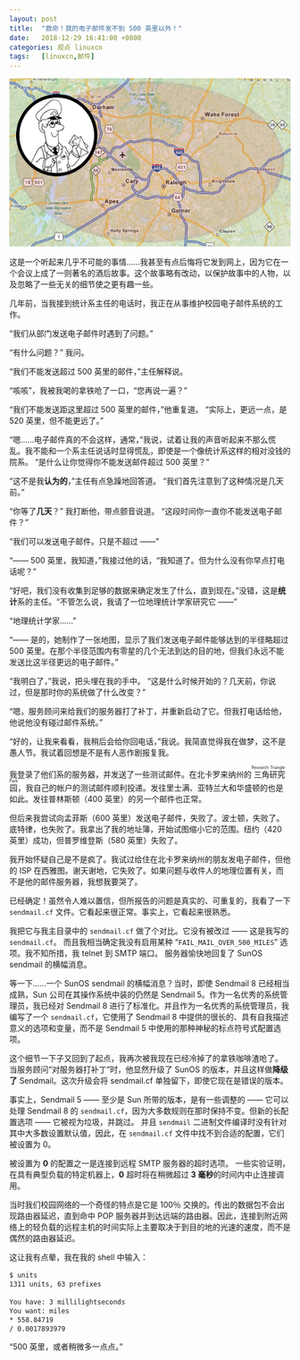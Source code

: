 ```yaml
---
layout: post
title:	"救命！我的电子邮件发不到 500 英里以外！"
date:	2018-12-29 16:41:00 +0800 
categories:	观点 linuxcn 
tags:	[linuxcn,邮件]
---
```



![](/Asserts/Images/album/201812/29/164052m11xmbbadbxyle4p.jpg)


这是一个听起来几乎不可能的事情……我甚至有点后悔将它发到网上，因为它在一个会议上成了一则著名的酒后故事。这个故事略有改动，以保护故事中的人物，以及忽略了一些无关的细节使之更有趣一些。


几年前，当我接到统计系主任的电话时，我正在从事维护校园电子邮件系统的工作。


“我们从部门发送电子邮件时遇到了问题。”


“有什么问题？” 我问。


“我们不能发送超过 500 英里的邮件，”主任解释说。


“咳咳”，我被我喝的拿铁呛了一口，“您再说一遍？”


“我们不能发送距这里超过 500 英里的邮件，”他重复道。 “实际上，更远一点，是 520 英里，但不能更远了。”


“嗯......电子邮件真的不会这样，通常，”我说，试着让我的声音听起来不那么慌乱。我不能和一个系主任说话时显得慌乱，即使是一个像统计系这样的相对没钱的院系。 “是什么让你觉得你不能发送邮件超过 500 英里？”


“这不是我**认为的**，”主任有点急躁地回答道。 “我们首先注意到了这种情况是几天前。”


“你等了**几天**？” 我打断他，带点颤音说道。 “这段时间你一直你不能发送电子邮件？”


“我们可以发送电子邮件。只是不超过 ——”


“—— 500 英里，我知道，”我接过他的话，“我知道了。但为什么没有你早点打电话呢？”


“好吧，我们没有收集到足够的数据来确定发生了什么，直到现在。”没错，这是**统计**系的主任。“不管怎么说，我请了一位地理统计学家研究它 ——”


“地理统计学家……”


“—— 是的，她制作了一张地图，显示了我们发送电子邮件能够达到的半径略超过 500 英里。在那个半径范围内有零星的几个无法到达的目的地，但我们永远不能发送比这半径更远的电子邮件。” 


“我明白了，”我说，把头埋在我的手中。 “这是什么时候开始的？几天前，你说过，但是那时你的系统做了什么改变？”


“嗯，服务顾问来给我们的服务器打了补丁，并重新启动了它。但我打电话给他，他说他没有碰过邮件系统。”


“好的，让我来看看，我稍后会给你回电话，”我说。我简直觉得我在做梦，这不是愚人节。我试着回想是不是有人恶作剧报复我。


我登录了他们系的服务器，并发送了一些测试邮件。在北卡罗来纳州的<ruby> 三角研究园 <rp>  （ </rp> <rt>  Research Triangle Park </rt> <rp>  ） </rp></ruby>，我自己的帐户的测试邮件顺利投递。发往里士满、亚特兰大和华盛顿的也是如此。发往普林斯顿（400 英里）的另一个邮件也正常。


但后来我尝试向孟菲斯（600 英里）发送电子邮件，失败了。波士顿，失败了。底特律，也失败了。我拿出了我的地址簿，开始试图缩小它的范围。纽约（420 英里）成功，但普罗维登斯（580 英里）失败了。


我开始怀疑自己是不是疯了。我试过给住在北卡罗来纳州的朋友发电子邮件，但他的 ISP 在西雅图。谢天谢地，它失败了。如果问题与收件人的地理位置有关，而不是他的邮件服务器，我想我要哭了。


已经确定！虽然令人难以置信，但所报告的问题是真实的、可重复的，我看了一下 `sendmail.cf` 文件。它看起来很正常。事实上，它看起来很熟悉。


我把它与我主目录中的 `sendmail.cf` 做了个对比。它没有被改过 —— 这是我写的 `sendmail.cf`。 而且我相当确定我没有启用某种 “`FAIL_MAIL_OVER_500_MILES`” 选项。我不知所措，我 telnet 到 SMTP 端口。 服务器愉快地回复了 SunOS sendmail 的横幅消息。


等一下……一个 SunOS sendmail 的横幅消息？当时，即使 Sendmail 8 已经相当成熟，Sun 公司在其操作系统中装的仍然是 Sendmail 5。作为一名优秀的系统管理员，我已经对 Sendmail 8 进行了标准化。并且作为一名优秀的系统管理员，我编写了一个 `sendmail.cf`，它使用了 Sendmail 8 中提供的很长的、具有自我描述意义的选项和变量，而不是 Sendmail 5 中使用的那种神秘的标点符号式配置选项。


这个细节一下子又回到了起点，我再次被我现在已经冷掉了的拿铁咖啡渣呛了。 当服务顾问“对服务器打补丁”时，他显然升级了 SunOS 的版本，并且这样做**降级了** Sendmail。这次升级会将 sendmail.cf 单独留下，即使它现在是错误的版本。


事实上，Sendmail 5 —— 至少是 Sun 所带的版本，是有一些调整的 —— 它可以处理 Sendmail 8 的 `sendmail.cf`，因为大多数规则在那时保持不变。但新的长配置选项 —— 它被视为垃圾，并跳过。 并且 `sendmail` 二进制文件编译时没有针对其中大多数设置默认值，因此，在 `sendmail.cf` 文件中找不到合适的配置，它们被设置为 0。


被设置为 **0** 的配置之一是连接到远程 SMTP 服务器的超时选项。 一些实验证明，在具有典型负载的特定机器上，**0** 超时将在稍微超过 **3 毫秒**的时间内中止连接调用。


当时我们校园网络的一个奇怪的特点是它是 100％ 交换的。传出的数据包不会出现路由器延迟，直到命中 POP 服务器并到达远端的路由器。因此，连接到附近网络上的轻负载的远程主机的时间实际上主要取决于到目的地的光速的速度，而不是偶然的路由器延迟。


这让我有点晕，我在我的 shell 中输入：



```
$ units
1311 units, 63 prefixes

You have: 3 millilightseconds
You want: miles
* 558.84719
/ 0.0017893979
```

“500 英里，或者稍微多一点点。”
